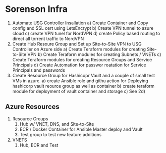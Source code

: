 # **Sorenson Infra**
1. Automate USG Controller Insallation
    a) Create Container and Copy config and SSL cert using LetsEncrypt
    b) Create VPN tunnel to azure cloud
    c) create VPN tunel for NordVPN
    d) create Policy based routing to direct all torrent traffic to NordVPN
2. Create Hub Resoure Group and Set up Site-to-Site VPN to USG Controller on Azure side
    a) Create Teraform modules for creating Site-to-Site VPN
    b) Create Teraform modules for creating Subnets / VNETs
    c) Create Teraform modules for creating Resource Groups and Service Principals
    d) Create Automation for passwor roatation for Service Principals and passwords
3. Create Resource Group for Hashicopr Vault and a couple of small test VMs in azure.
    a) create Ansible role and githu action for Deploying hashicorp vault reource group as well as container
    b) create teraform module for deployment of vault container and storage
    c) See 2d)
## Azure Resources
1. Resource Groups
   1. Hub w/ VNET, DNS, and Site-to-Site
   2. ECR / Docker Container for Ansible Master deploy and Vault
   3. Test group to test new feature additions
2. VNETS
   1. Hub, ECR and Test

